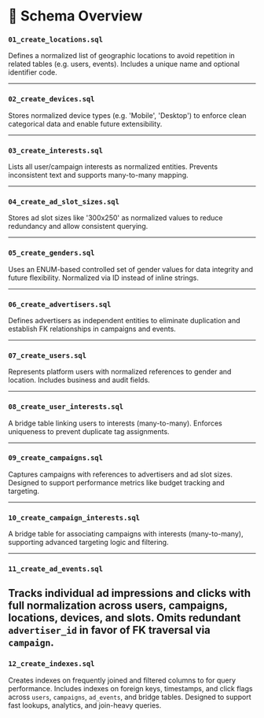 # 📘 Schema Overview

### `01_create_locations.sql`

Defines a normalized list of geographic locations to avoid repetition in related tables (e.g. users, events). Includes a unique name and optional identifier code.

---

### `02_create_devices.sql`

Stores normalized device types (e.g. 'Mobile', 'Desktop') to enforce clean categorical data and enable future extensibility.

---

### `03_create_interests.sql`

Lists all user/campaign interests as normalized entities. Prevents inconsistent text and supports many-to-many mapping.

---

### `04_create_ad_slot_sizes.sql`

Stores ad slot sizes like '300x250' as normalized values to reduce redundancy and allow consistent querying.

---

### `05_create_genders.sql`

Uses an ENUM-based controlled set of gender values for data integrity and future flexibility. Normalized via ID instead of inline strings.

---

### `06_create_advertisers.sql`

Defines advertisers as independent entities to eliminate duplication and establish FK relationships in campaigns and events.

---

### `07_create_users.sql`

Represents platform users with normalized references to gender and location. Includes business and audit fields.

---

### `08_create_user_interests.sql`

A bridge table linking users to interests (many-to-many). Enforces uniqueness to prevent duplicate tag assignments.

---

### `09_create_campaigns.sql`

Captures campaigns with references to advertisers and ad slot sizes. Designed to support performance metrics like budget tracking and targeting.

---

### `10_create_campaign_interests.sql`

A bridge table for associating campaigns with interests (many-to-many), supporting advanced targeting logic and filtering.

---

### `11_create_ad_events.sql`

Tracks individual ad impressions and clicks with full normalization across users, campaigns, locations, devices, and slots. Omits redundant `advertiser_id` in favor of FK traversal via `campaign`.
---

### `12_create_indexes.sql`

Creates indexes on frequently joined and filtered columns to for query performance. Includes indexes on foreign keys, timestamps, and click flags across `users`, `campaigns`, `ad_events`, and bridge tables. Designed to support fast lookups, analytics, and join-heavy queries.
